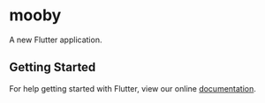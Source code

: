 # mooby

A new Flutter application.

## Getting Started

For help getting started with Flutter, view our online
[documentation](https://flutter.io/).
